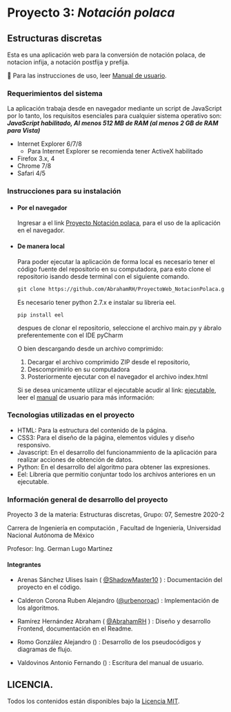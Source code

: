 # Proyecto 3: _Notación polaca_

## Estructuras discretas

Esta es una aplicación web para la conversión de notación polaca, de notacion infija, a notación postfija y prefija.

:page_facing_up: Para las instrucciones de uso, leer [Manual de usuario](./docs/ManualdeUsuario.pdf).

### Requerimientos del sistema

La aplicación trabaja desde en navegador mediante un script de JavaScript
por lo tanto, los requisitos esenciales para cualquier sistema operativo son:
**_JavaScript habilitado, Al menos 512 MB de RAM (al menos 2 GB de RAM para Vista)_**

- Internet Explorer 6/7/8
  - Para Internet Explorer se recomienda tener ActiveX habilitado
- Firefox 3.x, 4
- Chrome 7/8
- Safari 4/5

### Instrucciones para su instalación

- #### Por el navegador

  Ingresar a el link [Proyecto Notación polaca](https://abrahamrh.github.io/ProyectoWeb_NotacionPolaca/), para el uso de la aplicación en el navegador.

- #### De manera local

  Para poder ejecutar la aplicación de forma local es necesario tener el código fuente del repositorio en su computadora, para esto clone el repositorio isando desde terminal con el siguiente comando.

	```Markdown
	git clone https://github.com/AbrahamRH/ProyectoWeb_NotacionPolaca.git
	```

	Es necesario tener python 2.7.x e instalar su libreria eel.

	```
	pip install eel
	```

	despues de clonar el repositorio, seleccione el archivo main.py y ábralo preferentemente con el IDE pyCharm

	O bien descargando desde un archivo comprimido:

	1. Decargar el archivo comprimido ZIP desde el repositorio,
	2. Descomprimirlo en su computadora
	3. Posteriormente ejecutar con el navegador el archivo index.html
	
	Si se desea unicamente utilizar el ejecutable acudir al link: [ejecutable](https://drive.google.com/drive/folders/1qLJMYGf2yf4d8vKUVP_WYjBneIYabMsb?usp=sharing), leer el [manual](./docs/ManualdeUsuario.pdf) de usuario para más información:

### Tecnologias utilizadas en el proyecto

- HTML: Para la estructura del contenido de la página.
- CSS3: Para el diseño de la página, elementos vidules y diseño responsivo.
- Javascript: En el desarrollo del funcionammiento de la aplicación para realizar acciones de obtención de datos.
- Python: En el desarrollo del algoritmo para obtener las expresiones.
- Eel: Libreria que permitio conjuntar todo los archivos anteriores en un ejecutable.

### Información general de desarrollo del proyecto

Proyecto 3 de la materia: Estructuras discretas, Grupo: 07, Semestre 2020-2

Carrera de Ingeniería en computación , Facultad de Ingeniería, Universidad Nacional Autónoma de México

Profesor: Ing. German Lugo Martinez

#### Integrantes

- Arenas Sánchez Ulises Isain ( [@ShadowMaster10](https://github.com/ShadowMaster10) ) : Documentación del proyecto en el código.

- Calderon Corona Ruben Alejandro ([@urbenoroac](https://github.com/urbenoroac)) : Implementación de los algoritmos.

- Ramírez Hernández Abraham ( [@AbrahamRH](https://github.com/AbrahamRH) ) : Diseño y desarrollo Frontend, documentación en el Readme.

- Romo González Alejandro  () : Desarrollo de los pseudocódigos y diagramas de flujo.

- Valdovinos Antonio Fernando () : Escritura del manual de usuario.

## LICENCIA.

Todos los contenidos están disponibles bajo la [Licencia MIT](./LICENSE).
